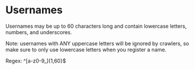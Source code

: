 # Usernames

Usernames may be up to 60 characters long and contain lowercase letters, numbers, and underscores.

Note: usernames with ANY uppercase letters will be ignored by crawlers, so make sure to only use lowercase letters when you register a name.

Regex: ^[a-z0-9_]{1,60}$